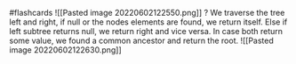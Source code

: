 #flashcards 
![[Pasted image 20220602122550.png]]
?
We traverse the tree left and right, if null or the nodes elements are found, we return itself. Else if left subtree returns null, we return right and vice versa. In case both return some value, we found a common ancestor and return the root.
![[Pasted image 20220602122630.png]]